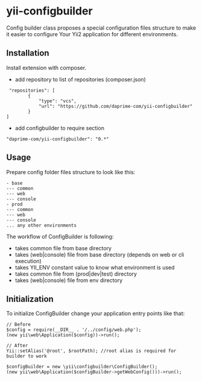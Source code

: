 # yii-configbuilder

Config builder class proposes a special configuration files structure to make it easier to configure Your Yii2 application for different environments.

## Installation
Install extension with composer.
- add repository to list of repositories (composer.json)
```
 "repositories": [
	    {
    		"type": "vcs",
    		"url": "https://github.com/daprime-com/yii-configbuilder"
	    }
]
```
- add configbuilder to require section
```
"daprime-com/yii-configbuilder": "0.*"
```

## Usage
Prepare config folder files structure to look like this:
```
- base
--- common
--- web
--- console
- prod
--- common
--- web
--- console
... any other environments
```

The workflow of ConfigBuilder is following:
- takes common file from base directory
- takes (web|console) file from base directory (depends on web or cli execution)
- takes YII_ENV constant value to know what environment is used
- takes common file from (prod|dev|test) directory
- takes (web|console) file from env directory

## Initialization
To initialize ConfigBuilder change your application entry points like that:
```
// Before
$config = require(__DIR__ . '/../config/web.php');
(new yii\web\Application($config))->run();

// After
Yii::setAlias('@root', $rootPath); //root alias is required for builder to work

$configBuilder = new \yii\configbuilder\ConfigBuilder();
(new yii\web\Application($configBuilder->getWebConfig()))->run();
```